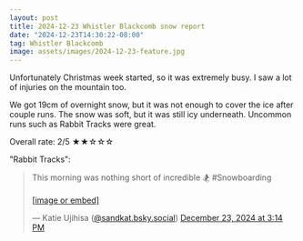```yaml
---
layout: post
title: 2024-12-23 Whistler Blackcomb snow report
date: "2024-12-23T14:30:22-08:00"
tag: Whistler Blackcomb
image: assets/images/2024-12-23-feature.jpg
---
```


Unfortunately Christmas week started, so it was extremely busy. I saw a lot of injuries on the mountain too.

We got 19cm of overnight snow, but it was not enough to cover the ice after couple runs. The snow was soft, but it was still icy underneath. Uncommon runs such as Rabbit Tracks were great.

Overall rate: 2/5 ★★☆☆☆

"Rabbit Tracks":

<blockquote class="bluesky-embed" data-bluesky-uri="at://did:plc:q4dlzgquqys4fk77u2ejmppg/app.bsky.feed.post/3ldz2osj7r22k" data-bluesky-cid="bafyreifschk6gakn3ykqmkoplfwuutvw4jnkf4q5i7xzqj3y4vrxa6esaq"><p lang="en">This morning was nothing short of incredible 🏂 #Snowboarding<br><br><a href="https://bsky.app/profile/did:plc:q4dlzgquqys4fk77u2ejmppg/post/3ldz2osj7r22k?ref_src=embed">[image or embed]</a></p>&mdash; Katie Ujihisa (<a href="https://bsky.app/profile/did:plc:q4dlzgquqys4fk77u2ejmppg?ref_src=embed">@sandkat.bsky.social</a>) <a href="https://bsky.app/profile/did:plc:q4dlzgquqys4fk77u2ejmppg/post/3ldz2osj7r22k?ref_src=embed">December 23, 2024 at 3:14 PM</a></blockquote><script async src="https://embed.bsky.app/static/embed.js" charset="utf-8"></script>
